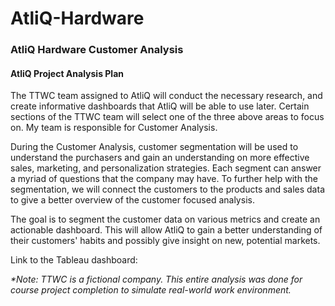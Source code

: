 # AtliQ-Hardware
### AtliQ Hardware Customer Analysis

#### AtliQ Project Analysis Plan 

The TTWC team assigned to AtliQ will conduct the necessary research, and create informative dashboards that AtliQ will be able to use later. Certain sections of the TTWC team will select one of the three above areas to focus on. My team is responsible for Customer Analysis. 

During the Customer Analysis, customer segmentation will be used to understand the purchasers and gain an understanding on more effective sales, marketing, and personalization strategies. Each segment can answer a myriad of questions that the company may have. To further help with the segmentation, we will connect the customers to the products and sales data to give a better overview of the customer focused analysis. 

The goal is to segment the customer data on various metrics and create an actionable dashboard. This will allow AtliQ to gain a better understanding of their customers' habits and possibly give insight on new, potential markets.

Link to the Tableau dashboard:

<p></p>
<i> *Note:  TTWC is a fictional company.  This entire analysis was done for course project completion to simulate real-world work environment.</i>
